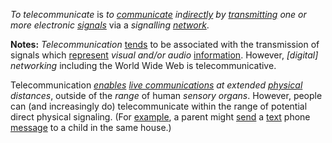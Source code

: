 *To telecommunicate* is *to [communicate](https://github.com/gcassel/Modular-Organization-Terminology/blob/master/terms/communication.md) in[directly](https://github.com/gcassel/Modular-Organization-Terminology/blob/master/terms/direct.md) by [transmitting](https://github.com/gcassel/Modular-Organization-Terminology/blob/master/terms/transmit.md) one or more electronic [signals](https://github.com/gcassel/Modular-Organization-Terminology/blob/master/terms/signal.md)* via a *signalling [network](https://github.com/gcassel/Modular-Organization-Terminology/blob/master/terms/network.md)*.  

**Notes:**  *Telecommunication* [tends](https://github.com/gcassel/Modular-Organization-Terminology/blob/master/terms/tend.md) to be associated with the transmission of signals which [represent](https://github.com/gcassel/Modular-Organization-Terminology/blob/master/terms/representation.md) *visual and/or audio* [information](https://github.com/gcassel/Modular-Organization-Terminology/blob/master/terms/information.md).  However, *[digital] networking* including the World Wide Web is telecommunicative.

Telecommunication *[enables](https://github.com/gcassel/Modular-Organization-Terminology/blob/master/terms/enable.md) [live communications](https://github.com/gcassel/Modular-Organization-Terminology/blob/master/compound-terms/live-communication.md) at extended [physical](https://github.com/gcassel/Modular-Organization-Terminology/blob/master/terms/physical.md) distances*, outside of the *range* of human *sensory organs*.  However, people can (and increasingly do) telecommunicate within the range of potential direct physical signaling.  (For [example](https://github.com/gcassel/Modular-Organization-Terminology/blob/master/terms/example.md), a parent might [send](https://github.com/gcassel/Modular-Organization-Terminology/blob/master/terms/send.md) a [text](https://github.com/gcassel/Modular-Organization-Terminology/blob/master/terms/text.md) phone [message](https://github.com/gcassel/Modular-Organization-Terminology/blob/master/terms/message.md) to a child in the same house.)

